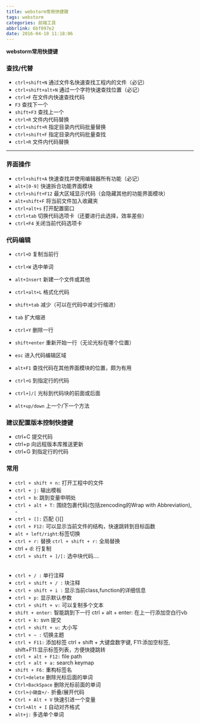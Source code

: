 ```yaml
---
title: webstorm常用快捷键
tags: webstorm
categories: 前端工具
abbrlink: 6bf097e2
date: 2016-04-10 11:18:06
---
```


**webstorm常用快捷键**

### **查找/代替**
<!--more-->
- `ctrl+shift+N`	通过文件名快速查找工程内的文件（必记）
- `ctrl+shift+alt+N`	通过一个字符快速查找位置（必记）
- `ctrl+F`	在文件内快速查找代码
- `F3`	查找下一个
- `shift+F3`	查找上一个
- `ctrl+R`	文件内代码替换
- `ctrl+shift+R`	指定目录内代码批量替换
- `ctrl+shift+F`	指定目录内代码批量查找
- `ctrl+R`	文件内代码替换


----------


### **界面操作**

- `ctrl+shift+A`	快速查找并使用编辑器所有功能（必记）
- `alt+[0-9]`	快速拆合功能界面模块
- `ctrl+shift+F12`	最大区域显示代码（会隐藏其他的功能界面模块）
- `alt+shift+F`	将当前文件加入收藏夹
- `ctrl+alt+s`	打开配置窗口
- `ctrl+tab`	切换代码选项卡（还要进行此选择，效率差些）
- `ctrl+F4`	关闭当前代码选项卡

### **代码编辑**

- `ctrl+D`	复制当前行
- `ctrl+W`	选中单词
- `alt+Insert`	新建一个文件或其他
- `ctrl+alt+L`	格式化代码
- `shift+tab`	减少（可以在代码中减少行缩进）
- `tab` 扩大缩进
- `ctrl+Y`	删除一行
- `shift+enter`	重新开始一行（无论光标在哪个位置）

- `esc`	进入代码编辑区域
- `alt+F1`	查找代码在其他界面模块的位置，颇为有用
- `ctrl+G`	到指定行的代码
- `ctrl+]/[`	光标到代码块的前面或后面
- `alt+up/down`	上一个/下一个方法


### **建议配置版本控制快捷键**

- ctrl+C	提交代码
- ctrl+p	向远程版本库推送更新
- ctrl+G	到指定行的代码

### **常用**

- `ctrl + shift + n:` 打开工程中的文件
- `ctrl + j:` 输出模板
- `ctrl + b`: 跳到变量申明处
- `ctrl + alt + T:` 围绕包裹代码(包括zencoding的Wrap with Abbreviation), - 
- `ctrl + []:` 匹配 {}[]
- `ctrl + F12:` 可以显示当前文件的结构，快速跳转到目标函数
- `alt + left/right`:标签切换
- `ctrl + r:` 替换 `ctrl + shift + r:` 全局替换
-  ctrl + d: 行复制
-  `ctrl + shift + ]/[:` 选中块代码<table>....</table>
- `ctrl + / :` 单行注释
- `ctrl + shift + / :` 块注释
- `ctrl + shift + i :` 显示当前class,function的详细信息
- `ctrl + p:` 显示默认参数
- `ctrl + shift + v:` 可以复制多个文本
- `shift + enter:` 智能跳到下一行 ctrl + alt + enter: 在上一行添加空白行vb
- `ctrl + k:` svn 提交
- `ctrl + shift + u:` 大小写
- `ctrl + ~ :` 切换主题
- `ctrl + F11:` 添加标签 ctrl + shift + 大键盘数字键, F11:添加空标签, shift+F11:显示标签列表，方便快捷跳转
- `ctrl + alt + F12:` file path
- `ctrl + alt + a:` search keymap
- `shift + F6:` 重构标签名
- `Ctrl+delete` 删除光标后面的单词
- `Ctrl+BackSpace` 删除光标前面的单词
- `Ctrl+小键盘+/-` 折叠/展开代码
- `Ctrl + Alt + V` 快速引进一个变量
- `Ctrl+Alt + I` 自动对齐格式
-  `alt+j:` 多选单个单词